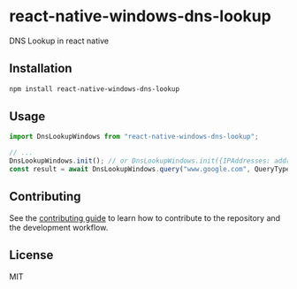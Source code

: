 # react-native-windows-dns-lookup

DNS Lookup in react native

## Installation

```sh
npm install react-native-windows-dns-lookup
```

## Usage

```js
import DnsLookupWindows from "react-native-windows-dns-lookup";

// ...
DnsLookupWindows.init(); // or DnsLookupWindows.init({IPAddresses: addresses});
const result = await DnsLookupWindows.query("www.google.com", QueryType.A);
```

## Contributing

See the [contributing guide](CONTRIBUTING.md) to learn how to contribute to the repository and the development workflow.

## License

MIT
